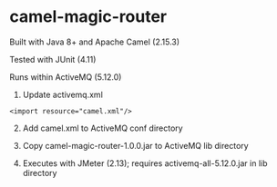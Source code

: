 camel-magic-router
=======================

Built with Java 8+ and Apache Camel (2.15.3)

Tested with JUnit (4.11)

Runs within ActiveMQ (5.12.0)

1) Update activemq.xml

`<import resource="camel.xml"/>`

2) Add camel.xml to ActiveMQ conf directory


3) Copy camel-magic-router-1.0.0.jar to ActiveMQ lib directory


4) Executes with JMeter (2.13); requires activemq-all-5.12.0.jar in lib directory